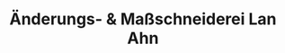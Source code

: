 ---
title: "Änderungs- & Maßschneiderei Lan Ahn"
url: /rostock/aenderungs-und-massschneiderei-lan-ahn/
shop: Wäscherei
---